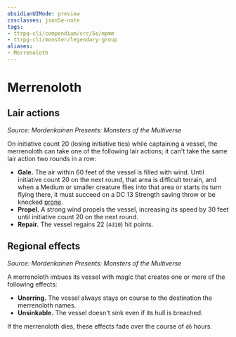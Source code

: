 ```yaml
---
obsidianUIMode: preview
cssclasses: json5e-note
tags:
- ttrpg-cli/compendium/src/5e/mpmm
- ttrpg-cli/monster/legendary-group
aliases:
- Merrenoloth
---
```

# Merrenoloth

## Lair actions
_Source: Mordenkainen Presents: Monsters of the Multiverse_

On initiative count 20 (losing initiative ties) while captaining a vessel, the merrenoloth can take one of the following lair actions; it can't take the same lair action two rounds in a row:

- **Gale.** The air within 60 feet of the vessel is filled with wind. Until initiative count 20 on the next round, that area is difficult terrain, and when a Medium or smaller creature flies into that area or starts its turn flying there, it must succeed on a DC 13 Strength saving throw or be knocked [prone](Інструменти%20ДМ/CLI/rules/conditions.md#Prone).  
- **Propel.** A strong wind propels the vessel, increasing its speed by 30 feet until initiative count 20 on the next round.  
- **Repair.** The vessel regains 22 (`4d10`) hit points.  

## Regional effects
_Source: Mordenkainen Presents: Monsters of the Multiverse_

A merrenoloth imbues its vessel with magic that creates one or more of the following effects:

- **Unerring.** The vessel always stays on course to the destination the merrenoloth names.  
- **Unsinkable.** The vessel doesn't sink even if its hull is breached.  

If the merrenoloth dies, these effects fade over the course of `d6` hours.